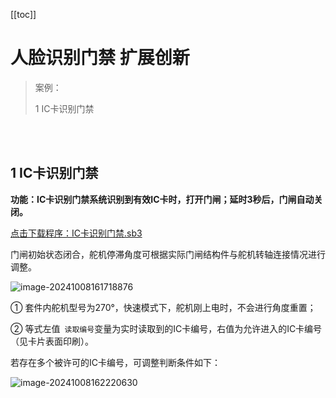 [[toc]]

# 人脸识别门禁 扩展创新

> 案例：
>
> 1  IC卡识别门禁

<br>

<br>

## 1 IC卡识别门禁

**功能：IC卡识别门禁系统识别到有效IC卡时，打开门闸；延时3秒后，门闸自动关闭。**

<a href="/tutorial/cfdsx/sb3/03/IC卡识别门禁.sb3">点击下载程序：IC卡识别门禁.sb3</a>

门闸初始状态闭合，舵机停滞角度可根据实际门闸结构件与舵机转轴连接情况进行调整。

![image-20241008161718876](/人脸识别门禁扩展创新.assets/image-20241008162831391.png)

①  套件内舵机型号为270°，快速模式下，舵机刚上电时，不会进行角度重置；

② 等式左值` 读取编号`变量为实时读取到的IC卡编号，右值为允许进入的IC卡编号（见卡片表面印刷）。

若存在多个被许可的IC卡编号，可调整判断条件如下：

![image-20241008162220630](/人脸识别门禁扩展创新.assets/image-20241008162220630.png)